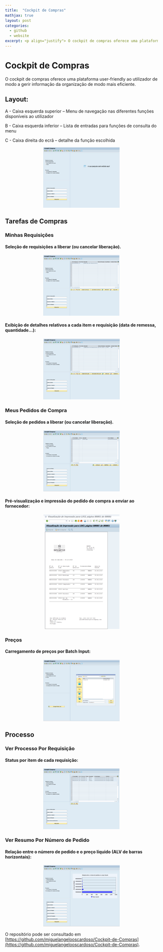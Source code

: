 ```yaml
---
title:  "Cockpit de Compras"
mathjax: true
layout: post
categories:
  - github
  - website
excerpt: <p align="justify"> O cockpit de compras oferece uma plataforma user-friendly ao utilizador de modo a gerir informação da organização de modo mais eficiente.</p><center><img align="center" src="/assets/img/Layout.png" width="50%" height="50%"></center>
---
```


# Cockpit de Compras

O cockpit de compras oferece uma plataforma user-friendly ao utilizador de modo a gerir informação da organização de modo mais eficiente.

## Layout:

A - Caixa esquerda superior – Menu de navegação nas diferentes funções disponíveis ao
utilizador

B - Caixa esquerda inferior – Lista de entradas para funções de consulta do menu

C - Caixa direita do ecrã – detalhe da função escolhida

<p align="center">
   <img src="/assets/img/Layout.png" width="50%" />
</p>

## Tarefas de Compras

### Minhas Requisições

#### Seleção de requisições a liberar (ou cancelar liberação).

<p align="center">
   <img src="/assets/img/1.1.png" width="50%" />
</p>

#### Exibição de detalhes relativos a cada item e requisição (data de remessa, quantidade...):

<p align="center">
   <img src="/assets/img/1.1_detalhes.png" width="50%" />
</p>

### Meus Pedidos de Compra

#### Seleção de pedidos a liberar (ou cancelar liberação).

<p align="center">
   <img src="/assets/img/1.2.png" width="50%" />
</p>

#### Pré-visualização e impressão do pedido de compra a enviar ao fornecedor:

<p align="center">
   <img src="/assets/img/1.2_smartform.png" width="50%" />
</p>

### Preços

#### Carregamento de preços por Batch Input:

<p align="center">
   <img src="/assets/img/1.3.png" width="50%" />
</p>

## Processo

### Ver Processo Por Requisição

#### Status por item de cada requisição:

<p align="center">
   <img src="/assets/img/2.1.png" width="50%" />
</p>

### Ver Resumo Por Número de Pedido

#### Relação entre o número de pedido e o preço líquido (ALV de barras horizontais):

<p align="center">
   <img src="/assets/img/2.2.png" width="50%" />
</p>

O repositório pode ser consultado em [https://github.com/miguelangelooscardoso/Cockpit-de-Compras](https://github.com/miguelangelooscardoso/Cockpit-de-Compras).